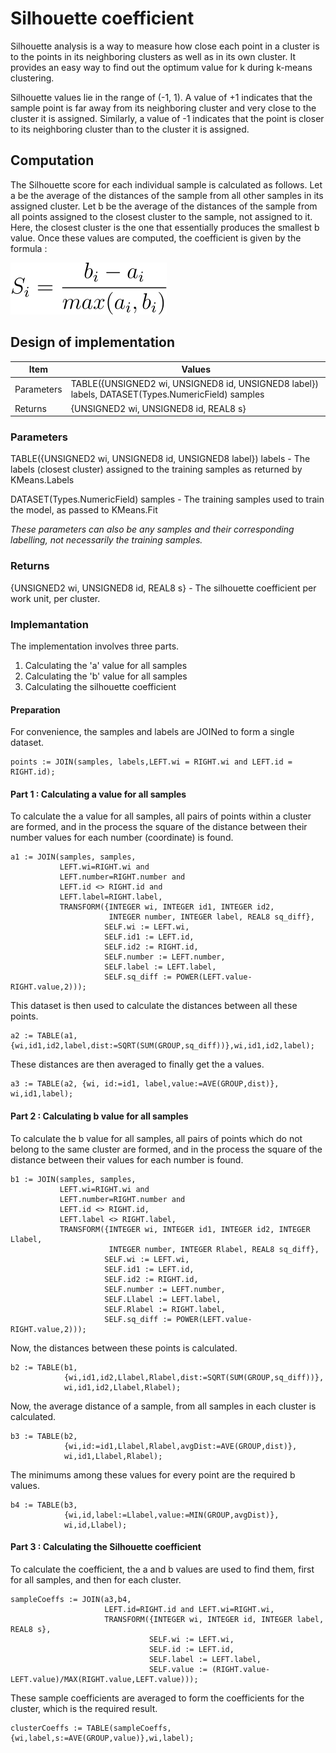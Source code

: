 # Silhouette coefficient
Silhouette analysis is a way to measure how close each point in a cluster is to the points in its neighboring clusters as well as in its own cluster. It provides an easy way to find out the optimum value for k during k-means clustering. 

Silhouette values lie in the range of (-1, 1). A value of +1 indicates that the sample point is far away from its neighboring cluster and very close to the cluster it is assigned. Similarly, a value of -1 indicates that the point is closer to its neighboring cluster than to the cluster it is assigned.
## Computation
The Silhouette score for each individual sample is calculated as follows. Let a be the average of the distances of the sample from all other samples in its assigned cluster. Let b be the average of the distances of the sample from all points assigned to the closest cluster to the sample, not assigned to it. Here, the closest cluster is the one that essentially produces the smallest b value. Once these values are computed, the coefficient is given by the formula :

![Sihouette score](https://github.com/suryanarayanan21/HPCC-Evaluation-metrics-for-ML-algorithms/blob/master/Planning/img/silCoeff.svg)
## Design of implementation
| Item | Values |
| --- | --- |
| Parameters | TABLE({UNSIGNED2 wi, UNSIGNED8 id, UNSIGNED8 label}) labels, DATASET(Types.NumericField) samples |
| Returns | {UNSIGNED2 wi, UNSIGNED8 id, REAL8 s} |
### Parameters
TABLE({UNSIGNED2 wi, UNSIGNED8 id, UNSIGNED8 label}) labels - The labels (closest cluster) assigned to the training samples as returned by KMeans.Labels

DATASET(Types.NumericField) samples - The training samples used to train the model, as passed to KMeans.Fit

*These parameters can also be any samples and their corresponding labelling, not necessarily the training samples.*
### Returns
{UNSIGNED2 wi, UNSIGNED8 id, REAL8 s} - The silhouette coefficient per work unit, per cluster.
### Implemantation
The implementation involves three parts.
1. Calculating the 'a' value for all samples
2. Calculating the 'b' value for all samples
3. Calculating the silhouette coefficient
#### Preparation
For convenience, the samples and labels are JOINed to form a single dataset.
~~~
points := JOIN(samples, labels,LEFT.wi = RIGHT.wi and LEFT.id = RIGHT.id);
~~~
#### Part 1 : Calculating a value for all samples
To calculate the a value for all samples, all pairs of points within a cluster are formed, and in the process the square of the distance between their number values for each number (coordinate) is found.

~~~
a1 := JOIN(samples, samples,
           LEFT.wi=RIGHT.wi and 
           LEFT.number=RIGHT.number and 
           LEFT.id <> RIGHT.id and 
           LEFT.label=RIGHT.label,
           TRANSFORM({INTEGER wi, INTEGER id1, INTEGER id2, 
                      INTEGER number, INTEGER label, REAL8 sq_diff},
                     SELF.wi := LEFT.wi,
                     SELF.id1 := LEFT.id,
                     SELF.id2 := RIGHT.id,
                     SELF.number := LEFT.number,
                     SELF.label := LEFT.label,
                     SELF.sq_diff := POWER(LEFT.value-RIGHT.value,2)));
 ~~~
 
 This dataset is then used to calculate the distances between all these points.
 
 ~~~
 a2 := TABLE(a1, {wi,id1,id2,label,dist:=SQRT(SUM(GROUP,sq_diff))},wi,id1,id2,label);
 ~~~
 
 These distances are then averaged to finally get the a values.
 
 ~~~
 a3 := TABLE(a2, {wi, id:=id1, label,value:=AVE(GROUP,dist)}, wi,id1,label);
 ~~~
#### Part 2 : Calculating b value for all samples
To calculate the b value for all samples, all pairs of points which do not belong to the same cluster are formed, and in the process the square of the distance between their values for each number is found.

~~~
b1 := JOIN(samples, samples,
           LEFT.wi=RIGHT.wi and
           LEFT.number=RIGHT.number and
           LEFT.id <> RIGHT.id,
           LEFT.label <> RIGHT.label,
           TRANSFORM({INTEGER wi, INTEGER id1, INTEGER id2, INTEGER Llabel,
                      INTEGER number, INTEGER Rlabel, REAL8 sq_diff},
                     SELF.wi := LEFT.wi,
                     SELF.id1 := LEFT.id,
                     SELF.id2 := RIGHT.id,
                     SELF.number := LEFT.number,
                     SELF.Llabel := LEFT.label,
                     SELF.Rlabel := RIGHT.label,
                     SELF.sq_diff := POWER(LEFT.value-RIGHT.value,2)));
~~~

Now, the distances between these points is calculated.

~~~
b2 := TABLE(b1,
            {wi,id1,id2,Llabel,Rlabel,dist:=SQRT(SUM(GROUP,sq_diff))},
            wi,id1,id2,Llabel,Rlabel);
~~~

Now, the average distance of a sample, from all samples in each cluster is calculated.

~~~
b3 := TABLE(b2,
            {wi,id:=id1,Llabel,Rlabel,avgDist:=AVE(GROUP,dist)},
            wi,id1,Llabel,Rlabel);
~~~

The minimums among these values for every point are the required b values.

~~~
b4 := TABLE(b3,
            {wi,id,label:=Llabel,value:=MIN(GROUP,avgDist)},
            wi,id,Llabel);
~~~
#### Part 3 : Calculating the Silhouette coefficient
To calculate the coefficient, the a and b values are used to find them, first for all samples, and then for each cluster.

~~~
sampleCoeffs := JOIN(a3,b4,
                     LEFT.id=RIGHT.id and LEFT.wi=RIGHT.wi,
                     TRANSFORM({INTEGER wi, INTEGER id, INTEGER label, REAL8 s},
                               SELF.wi := LEFT.wi,
                               SELF.id := LEFT.id,
                               SELF.label := LEFT.label,
                               SELF.value := (RIGHT.value-LEFT.value)/MAX(RIGHT.value,LEFT.value)));
~~~

These sample coefficients are averaged to form the coefficients for the cluster, which is the required result.

~~~
clusterCoeffs := TABLE(sampleCoeffs,{wi,label,s:=AVE(GROUP,value)},wi,label);
~~~

